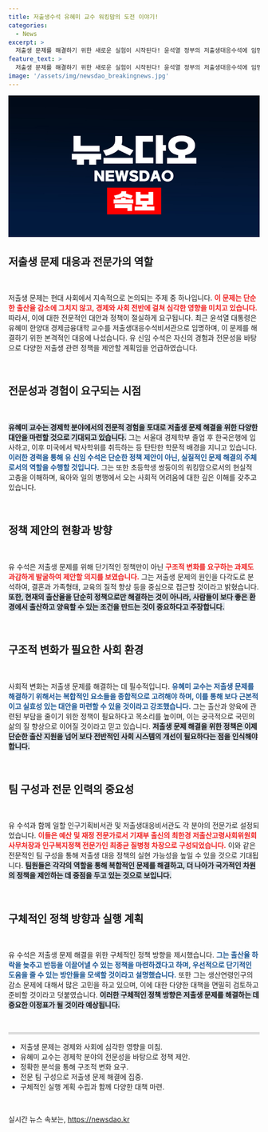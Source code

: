 ```yaml
---
title: 저출생수석 유혜미 교수 워킹맘의 도전 이야기!
categories:
  - News
excerpt: >
  저출생 문제를 해결하기 위한 새로운 실험이 시작된다! 윤석열 정부의 저출생대응수석에 임명된 유혜미 교수는 통찰력과 경험으로 근본적 대안을 제시하겠다고 다짐했다. 과감한 정책과 구조적 변화로 출산율 반등을 목표로 나선 그의 이야기를 놓치지 마세요!
feature_text: >
  저출생 문제를 해결하기 위한 새로운 실험이 시작된다! 윤석열 정부의 저출생대응수석에 임명된 유혜미 교수는 통찰력과 경험으로 근본적 대안을 제시하겠다고 다짐했다. 과감한 정책과 구조적 변화로 출산율 반등을 목표로 나선 그의 이야기를 놓치지 마세요!
image: '/assets/img/newsdao_breakingnews.jpg'
---
```


<p><img src="/assets/img/newsdao_breakingnews.jpg" alt="implanttips 속보" /></p>

<h2 data-ke-size="size26">저출생 문제 대응과 전문가의 역할</h2>

<p data-ke-size="size16">&nbsp;</p>  

<p>저출생 문제는 현대 사회에서 지속적으로 논의되는 주제 중 하나입니다. <b><span style="color: #ee2323;">이 문제는 단순한 출산율 감소에 그치지 않고, 경제와 사회 전반에 걸쳐 심각한 영향을 미치고 있습니다.</span></b> 따라서, 이에 대한 전문적인 대안과 정책이 절실하게 요구됩니다. 최근 윤석열 대통령은 유혜미 한양대 경제금융대학 교수를 저출생대응수석비서관으로 임명하며, 이 문제를 해결하기 위한 본격적인 대응에 나섰습니다. 유 신임 수석은 자신의 경험과 전문성을 바탕으로 다양한 저출생 관련 정책을 제안할 계획임을 언급하였습니다. </p>

<p data-ke-size="size16">&nbsp;</p>

<h2 data-ke-size="size26">전문성과 경험이 요구되는 시점</h2>

<p data-ke-size="size16">&nbsp;</p>  

<p><b><span style="background-color: #21538527;">유혜미 교수는 경제학 분야에서의 전문적 경험을 토대로 저출생 문제 해결을 위한 다양한 대안을 마련할 것으로 기대되고 있습니다.</span></b> 그는 서울대 경제학부 졸업 후 한국은행에 입사하고, 이후 미국에서 박사학위를 취득하는 등 탄탄한 학문적 배경을 지니고 있습니다. <b><span style="color: #1a5490;">이러한 경력을 통해 유 신임 수석은 단순한 정책 제안이 아닌, 실질적인 문제 해결의 주체로서의 역할을 수행할 것입니다.</span></b> 그는 또한 초등학생 쌍둥이의 워킹맘으로서의 현실적 고충을 이해하며, 육아와 일의 병행에서 오는 사회적 어려움에 대한 깊은 이해를 갖추고 있습니다. </p>

<p data-ke-size="size16">&nbsp;</p>

<h2 data-ke-size="size26">정책 제안의 현황과 방향</h2>

<p data-ke-size="size16">&nbsp;</p>  

<p>유 수석은 저출생 문제를 위해 단기적인 정책만이 아닌 <b><span style="color: #ee2323;">구조적 변화를 요구하는 과제도 과감하게 발굴하여 제안할 의지를 보였습니다.</span></b> 그는 저출생 문제의 원인을 다각도로 분석하여, 결혼과 가족형태, 교육의 질적 향상 등을 중심으로 접근할 것이라고 밝혔습니다. <b><span style="background-color: #21538527;">또한, 현재의 출산율을 단순히 정책으로만 해결하는 것이 아니라, 사람들이 보다 좋은 환경에서 출산하고 양육할 수 있는 조건을 만드는 것이 중요하다고 주장합니다.</span></b> </p>

<p data-ke-size="size16">&nbsp;</p>

<h2 data-ke-size="size26">구조적 변화가 필요한 사회 환경</h2>

<p data-ke-size="size16">&nbsp;</p>  

<p>사회적 변화는 저출생 문제를 해결하는 데 필수적입니다. <b><span style="color: #1a5490;">유혜미 교수는 저출생 문제를 해결하기 위해서는 복합적인 요소들을 종합적으로 고려해야 하며, 이를 통해 보다 근본적이고 실효성 있는 대안을 마련할 수 있을 것이라고 강조했습니다.</span></b> 그는 출산과 양육에 관련된 부담을 줄이기 위한 정책이 필요하다고 목소리를 높이며, 이는 궁극적으로 국민의 삶의 질 향상으로 이어질 것이라고 믿고 있습니다. <b><span style="background-color: #21538527;">저출생 문제 해결을 위한 정책은 이제 단순한 출산 지원을 넘어 보다 전반적인 사회 시스템의 개선이 필요하다는 점을 인식해야 합니다.</span></b> </p>

<p data-ke-size="size16">&nbsp;</p>

<h2 data-ke-size="size26">팀 구성과 전문 인력의 중요성</h2>

<p data-ke-size="size16">&nbsp;</p>  

<p>유 수석과 함께 일할 인구기획비서관 및 저출생대응비서관도 각 분야의 전문가로 설정되었습니다. <b><span style="color: #ee2323;">이들은 예산 및 재정 전문가로서 기재부 출신의 최한경 저출산고령사회위원회 사무처장과 인구복지정책 전문가인 최종균 질병청 차장으로 구성되었습니다.</span></b> 이와 같은 전문적인 팀 구성을 통해 저출생 대응 정책의 실현 가능성을 높일 수 있을 것으로 기대됩니다. <b><span style="background-color: #21538527;">팀원들은 각각의 역할을 통해 복합적인 문제를 해결하고, 더 나아가 국가적인 차원의 정책을 제안하는 데 중점을 두고 있는 것으로 보입니다.</span></b> </p>

<p data-ke-size="size16">&nbsp;</p>

<h2 data-ke-size="size26">구체적인 정책 방향과 실행 계획</h2>

<p data-ke-size="size16">&nbsp;</p>  

<p>유 수석은 저출생 문제 해결을 위한 구체적인 정책 방향을 제시했습니다. <b><span style="color: #1a5490;">그는 출산율 하락을 늦추고 반등을 이끌어낼 수 있는 정책을 마련하겠다고 하며, 우선적으로 단기적인 도움을 줄 수 있는 방안들을 모색할 것이라고 설명했습니다.</span></b> 또한 그는 생산연령인구의 감소 문제에 대해서 많은 고민을 하고 있으며, 이에 대한 다양한 대책을 면밀히 검토하고 준비할 것이라고 덧붙였습니다. <b><span style="background-color: #21538527;">이러한 구체적인 정책 방향은 저출생 문제를 해결하는 데 중요한 이정표가 될 것이라 예상됩니다.</span></b> </p>

<p data-ke-size="size16">&nbsp;</p>

<hr style="height: 5px; border: none; background-color: #ddd;" /> 

<ul>
<li>저출생 문제는 경제와 사회에 심각한 영향을 미침.</li>
<li>유혜미 교수는 경제학 분야의 전문성을 바탕으로 정책 제안.</li>
<li>정확한 분석을 통해 구조적 변화 요구.</li>
<li>전문 팀 구성으로 저출생 문제 해결에 집중.</li>
<li>구체적인 실행 계획 수립과 함께 다양한 대책 마련.</li>
</ul>

<p data-ke-size="size16">&nbsp;</p>
실시간 뉴스 속보는, <a href="https://newsdao.kr" rel="dofollow">https://newsdao.kr</a>


